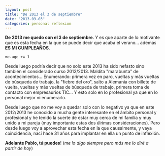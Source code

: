 ```yaml
---
layout: post
title: "De 2013 el 3 de septiembre"
date: "2013-09-03"
categories: personal reflexion
---
```


**De 2013 me quedo con el 3 de septiembre**. Y es que aparte de lo motivante que es esta fecha en la que se puede decir que acaba el verano... además **ES MI CUMPLEAÑOS**.<!--more-->

	me.age += 1

Desde luego podría decir que no solo este 2013 ha sido nefasto sino también el considerado curso 2012/2013. Maldita "marabunta" de acontecimientos... Enumerando: primera vez en paro, vueltas y más vueltas de búsqueda de trabajo, la "fiebre del oro", salto a Alemania con billete de vuelta, vueltas y más vueltas de búsqueda de trabajo, primera toma de contacto con empresaurios TIC... Y esto solo en lo profesional ya que en lo personal mejor ni enumerarlo.

Desde luego que no me voy a quedar solo con lo negativo ya que en este 2012/2013 he conocido a mucha gente interesante en el ámbito personal y profesional y he tenido la suerte de estar muy cerca de mi familia y muy unido a mi pareja (muy importante estas dos úlrimas consideraciones). Pero desde luego voy a aprovechar esta fecha en la que causalmente, y vaya coincidencia, nací hace 31 años para implantar en ella un punto de inflexión.

**Adelante Pablo, tú puedes!** (*me lo digo siempre pero más me lo diré a partir de hoy*)
